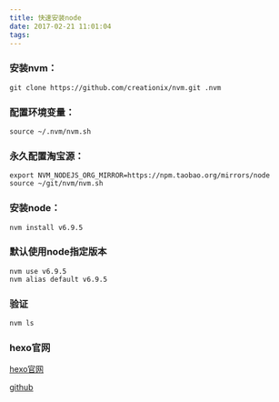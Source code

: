 ```yaml
---
title: 快速安装node
date: 2017-02-21 11:01:04
tags:
---
```


### 安装nvm：
```
git clone https://github.com/creationix/nvm.git .nvm
```

### 配置环境变量：
```
source ~/.nvm/nvm.sh
```

### 永久配置淘宝源：
```
export NVM_NODEJS_ORG_MIRROR=https://npm.taobao.org/mirrors/node
source ~/git/nvm/nvm.sh
```

<!--more-->

### 安装node：
```
nvm install v6.9.5
```

### 默认使用node指定版本
```
nvm use v6.9.5
nvm alias default v6.9.5
```

### 验证
```
nvm ls
```

### hexo官网
[hexo官网](https://hexo.io/zh-cn/)

[github](https://github.com/hexojs/hexo/)


